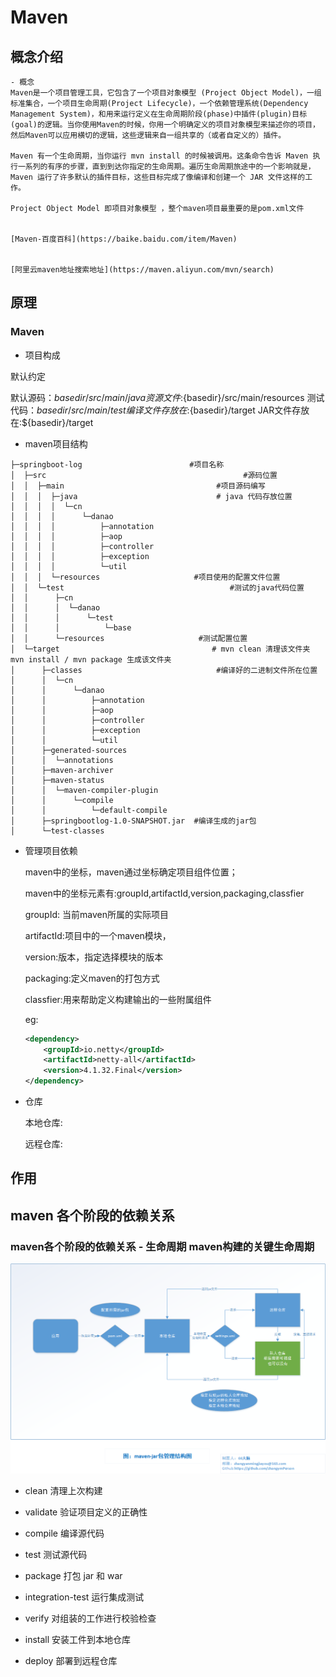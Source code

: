 # Maven 

## 概念介绍

    - 概念
    Maven是一个项目管理工具，它包含了一个项目对象模型 (Project Object Model)，一组标准集合，一个项目生命周期(Project Lifecycle)，一个依赖管理系统(Dependency Management System)，和用来运行定义在生命周期阶段(phase)中插件(plugin)目标(goal)的逻辑。当你使用Maven的时候，你用一个明确定义的项目对象模型来描述你的项目，然后Maven可以应用横切的逻辑，这些逻辑来自一组共享的（或者自定义的）插件。

    Maven 有一个生命周期，当你运行 mvn install 的时候被调用。这条命令告诉 Maven 执行一系列的有序的步骤，直到到达你指定的生命周期。遍历生命周期旅途中的一个影响就是，Maven 运行了许多默认的插件目标，这些目标完成了像编译和创建一个 JAR 文件这样的工作。

    Project Object Model 即项目对象模型 ，整个maven项目最重要的是pom.xml文件
    
    
    [Maven-百度百科](https://baike.baidu.com/item/Maven)


    [阿里云maven地址搜索地址](https://maven.aliyun.com/mvn/search)

## 原理

### Maven 


- 项目构成

默认约定

默认源码：${basedir}/src/main/java
资源文件:${basedir}/src/main/resources
测试代码：${basedir}/src/main/test
编译文件存放在:${basedir}/target
JAR文件存放在:${basedir}/target

- maven项目结构

```
├─springboot-log                        #项目名称
│  ├─src                                            #源码位置
│  │  ├─main                                  #项目源码编写
│  │  │  ├─java                               # java 代码存放位置
│  │  │  │  └─cn
│  │  │  │      └─danao
│  │  │  │          ├─annotation
│  │  │  │          ├─aop
│  │  │  │          ├─controller
│  │  │  │          ├─exception
│  │  │  │          └─util
│  │  │  └─resources                     #项目使用的配置文件位置
│  │  └─test                                     #测试的java代码位置
│  │      ├─cn
│  │      │  └─danao
│  │      │      └─test
│  │      │          └─base
│  │      └─resources                     #测试配置位置
│  └─target								     # mvn clean 清理该文件夹 mvn install / mvn package 生成该文件夹
│      ├─classes                              #编译好的二进制文件所在位置
│      │  └─cn
│      │      └─danao
│      │          ├─annotation
│      │          ├─aop
│      │          ├─controller
│      │          ├─exception
│      │          └─util
│      ├─generated-sources
│      │  └─annotations
│      ├─maven-archiver
│      ├─maven-status
│      │  └─maven-compiler-plugin
│      │      └─compile
│      │          └─default-compile
│      ├─springbootlog-1.0-SNAPSHOT.jar  #编译生成的jar包
│      └─test-classes

```


- 管理项目依赖

    maven中的坐标，maven通过坐标确定项目组件位置；

    maven中的坐标元素有:groupId,artifactId,version,packaging,classfier

    groupId: 当前maven所属的实际项目

    artifactId:项目中的一个maven模块，

    version:版本，指定选择模块的版本

    packaging:定义maven的打包方式

    classfier:用来帮助定义构建输出的一些附属组件
    
    eg:
    ```xml
    <dependency>
        <groupId>io.netty</groupId>
        <artifactId>netty-all</artifactId>
        <version>4.1.32.Final</version>
    </dependency>
    ```

- 仓库

    本地仓库:

    远程仓库:
## 作用

## maven 各个阶段的依赖关系

### maven各个阶段的依赖关系 - 生命周期 maven构建的关键生命周期

![maven仓库结构图](https://github.com/zhangymPerson/learning-notes/blob/master/Picture/maven%E4%BB%93%E5%BA%93%E5%9B%BE.png)

- clean 清理上次构建

- validate 验证项目定义的正确性

- compile 编译源代码

- test 测试源代码

- package 打包 jar 和 war

- integration-test  运行集成测试

- verify 对组装的工作进行校验检查

- install 安装工件到本地仓库

- deploy 部署到远程仓库
